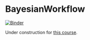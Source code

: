 # BayesianWorkflow

[![Binder](https://mybinder.org/badge_logo.svg)](https://mybinder.org/v2/gh/cescalara/BayesianWorkflow/HEAD?filepath=src%2Fnotebooks)

Under construction for [this course](https://indico.ph.tum.de/event/6875/).
